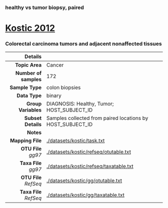 ### healthy vs tumor biopsy, paired
# [Kostic 2012]( ../docs/kostic.html )
### Colorectal carcinoma tumors and adjacent nonaffected tissues

| Details                   |                                                           |
| ------------------------: |-----------------------------------------------------------|
| **Topic Area**                | Cancer                                                |
| **Number of samples**         | 172                                         |
| **Sample Type**               | colon biopsies                                         |
| **Data Type**                 | binary                                           |
| **Group Variables**           | DIAGNOSIS: Healthy, Tumor; HOST_SUBJECT_ID                                          |
| **Subset Details**            | Samples collected from paired locations by HOST_SUBJECT_ID                                  |
| **Notes**                     |                                          |
| **Mapping File**              | [./datasets/kostic/task.txt]( ../datasets/kostic/./datasets/kostic/task.txt)        |
| **OTU File** *gg97*           | [./datasets/kostic/refseq/otutable.txt]( ../datasets/kostic/./datasets/kostic/refseq/otutable.txt)          |
| **Taxa File** *gg97*          | [./datasets/kostic/refseq/taxatable.txt]( ../datasets/kostic/./datasets/kostic/refseq/taxatable.txt)        |
| **OTU File** *RefSeq*         | [./datasets/kostic/gg/otutable.txt]( ../datasets/kostic/./datasets/kostic/gg/otutable.txt)  |
| **Taxa File** *RefSeq*        | [./datasets/kostic/gg/taxatable.txt]( ../datasets/kostic/./datasets/kostic/gg/taxatable.txt)|